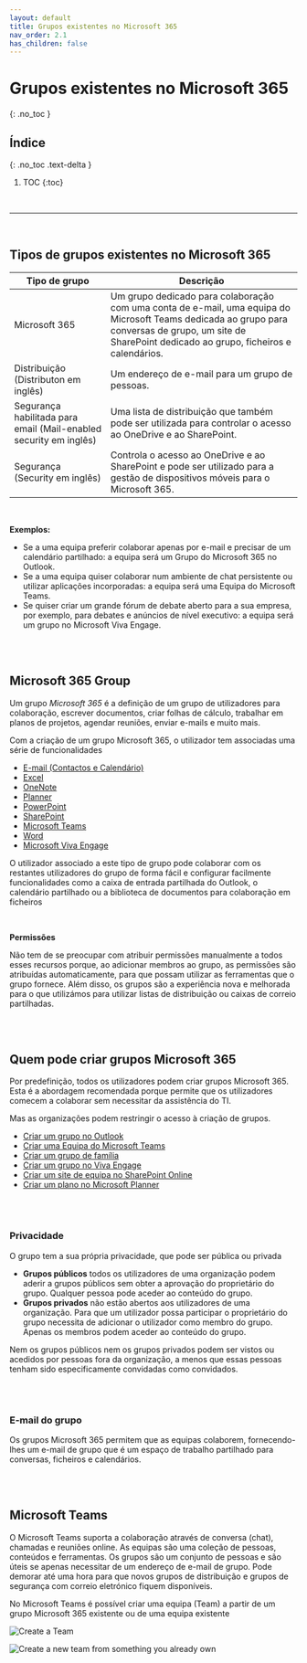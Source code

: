 ```yaml
---
layout: default
title: Grupos existentes no Microsoft 365
nav_order: 2.1
has_children: false
---
```


# Grupos existentes no Microsoft 365
{: .no_toc }


## Índice
{: .no_toc .text-delta }

1. TOC
{:toc}

<br/>

---

<br/>

<a id="types-of-existing-groups" />

## Tipos de grupos existentes no Microsoft 365

| Tipo de grupo | Descrição |
| --- | --- | 
| Microsoft 365 | Um grupo dedicado para colaboração com uma conta de e-mail, uma equipa do Microsoft Teams dedicada ao grupo para conversas de grupo, um site de SharePoint dedicado ao grupo, ficheiros e calendários. |
| Distribuição (Distributon em inglês) | Um endereço de e-mail para um grupo de pessoas. |
| Segurança habilitada para email (Mail-enabled security em inglês) | Uma lista de distribuição que também pode ser utilizada para controlar o acesso ao OneDrive e ao SharePoint. |
| Segurança (Security em inglês) | Controla o acesso ao OneDrive e ao SharePoint e pode ser utilizado para a gestão de dispositivos móveis para o Microsoft 365. |

<br/>

**Exemplos:**

* Se a uma equipa preferir colaborar apenas por e-mail e precisar de um calendário partilhado: a equipa será um Grupo do Microsoft 365 no Outlook.
* Se a uma equipa quiser colaborar num ambiente de chat persistente ou utilizar aplicações incorporadas: a equipa será uma Equipa do Microsoft Teams.
* Se quiser criar um grande fórum de debate aberto para a sua empresa, por exemplo, para debates e anúncios de nível executivo: a equipa será um grupo no Microsoft Viva Engage.




<br/>

<a id="microsoft-365-group" />

<br/>

## Microsoft 365 Group

Um grupo *Microsoft 365* é a definição de um grupo de utilizadores para colaboração, escrever documentos, criar folhas de cálculo, trabalhar em planos de projetos, agendar reuniões, enviar e-mails e muito mais.


Com a criação de um grupo Microsoft 365, o utilizador tem associadas uma série de funcionalidades
- [E-mail (Contactos e Calendário)](https://www.microsoft.com/pt-pt/microsoft-365/exchange/email)
- [Excel](https://www.microsoft.com/pt-pt/microsoft-365/excel)
- [OneNote](https://www.microsoft.com/pt-pt/microsoft-365/onenote/digital-note-taking-app)
- [Planner](https://www.microsoft.com/pt-pt/microsoft-365/business/task-management-software)
- [PowerPoint](https://www.microsoft.com/pt-pt/microsoft-365/powerpoint)
- [SharePoint](https://www.microsoft.com/pt-pt/microsoft-365/enterprise/sharepoint-syntex-overview)
- [Microsoft Teams](https://www.microsoft.com/pt-pt/microsoft-teams/group-chat-software)
- [Word](https://www.microsoft.com/pt-pt/microsoft-365/word)
- [Microsoft Viva Engage](https://www.microsoft.com/pt-pt/microsoft-viva/engage)

O utilizador associado a este tipo de grupo pode colaborar com os restantes utilizadores do grupo de forma fácil e configurar facilmente funcionalidades como a caixa de entrada partilhada do Outlook, o calendário partilhado ou a biblioteca de documentos para colaboração em ficheiros

<br/>

**Permissões**

Não tem de se preocupar com atribuir permissões manualmente a todos esses recursos porque, ao adicionar membros ao grupo, as permissões são atribuídas automaticamente, para que possam utilizar as ferramentas que o grupo fornece. Além disso, os grupos são a experiência nova e melhorada para o que utilizámos para utilizar listas de distribuição ou caixas de correio partilhadas.



<br/>

<a id="who-can-create-microsoft-365-groups" />

<br/>


## Quem pode criar grupos Microsoft 365

Por predefinição, todos os utilizadores podem criar grupos Microsoft 365. Esta é a abordagem recomendada porque permite que os utilizadores comecem a colaborar sem necessitar da assistência do TI.

Mas as organizações podem restringir o acesso à criação de grupos.

- [Criar um grupo no Outlook](https://support.microsoft.com/pt-pt/office/criar-um-grupo-no-outlook-04d0c9cf-6864-423c-a380-4fa858f27102)
- [Criar uma Equipa do Microsoft Teams](https://support.microsoft.com/en-us/office/set-up-groups-and-teams-a79afa20-aa01-44a3-b33d-5eaa72f6404f)
- [Criar um grupo de família](https://support.microsoft.com/pt-pt/account-billing/introdu%C3%A7%C3%A3o-ao-microsoft-family-safety-b6280c9d-38d7-82ff-0e4f-a6cb7e659344)
- [Criar um grupo no Viva Engage](https://support.microsoft.com/pt-pt/topic/junte-se-a-uma-comunidade-no-viva-engage-1ee29da1-5250-4c1e-b773-e7a78cfaf5d4)
- [Criar um site de equipa no SharePoint Online](https://support.microsoft.com/pt-pt/office/criar-um-site-de-equipa-no-sharepoint-ef10c1e7-15f3-42a3-98aa-b5972711777d)
- [Criar um plano no Microsoft Planner](https://support.microsoft.com/pt-pt/office/criar-um-plano-no-microsoft-planner-93e65b03-6fac-4661-a502-e3161475ab93)


<br/>

<a id="privacy" />

<br/>

### Privacidade

O grupo tem a sua própria privacidade, que pode ser pública ou privada
- **Grupos públicos** todos os utilizadores de uma organização podem aderir a grupos públicos sem obter a aprovação do proprietário do grupo. Qualquer pessoa pode aceder ao conteúdo do grupo.
- **Grupos privados** não estão abertos aos utilizadores de uma organização. Para que um utilizador possa participar o proprietário do grupo necessita de adicionar o utilizador como membro do grupo. Apenas os membros podem aceder ao conteúdo do grupo.

Nem os grupos públicos nem os grupos privados podem ser vistos ou acedidos por pessoas fora da organização, a menos que essas pessoas tenham sido especificamente convidadas como convidados.

<br/>

<a id="group-email" />

<br/>


### E-mail do grupo

Os grupos Microsoft 365 permitem que as equipas colaborem, fornecendo-lhes um e-mail de grupo que é um espaço de trabalho partilhado para conversas, ficheiros e calendários.

<br/>

<a id="microsoft-teams" />

<br/>


## Microsoft Teams

O Microsoft Teams suporta a colaboração através de conversa (chat), chamadas e reuniões online. As equipas são uma coleção de pessoas, conteúdos e ferramentas. Os grupos são um conjunto de pessoas e são úteis se apenas necessitar de um endereço de e-mail de grupo. Pode demorar até uma hora para que novos grupos de distribuição e grupos de segurança com correio eletrónico fiquem disponíveis.

No Microsoft Teams é possível criar uma equipa (Team) a partir de um grupo Microsoft 365 existente ou de uma equipa existente

![Create a Team](https://www.rramoscabral.com/training/assets/MSTeams/CreateTeam_01.png) 

![Create a new team from something you already own](https://www.rramoscabral.com/training/assets/MSTeams/CreateTeam_02.png)

